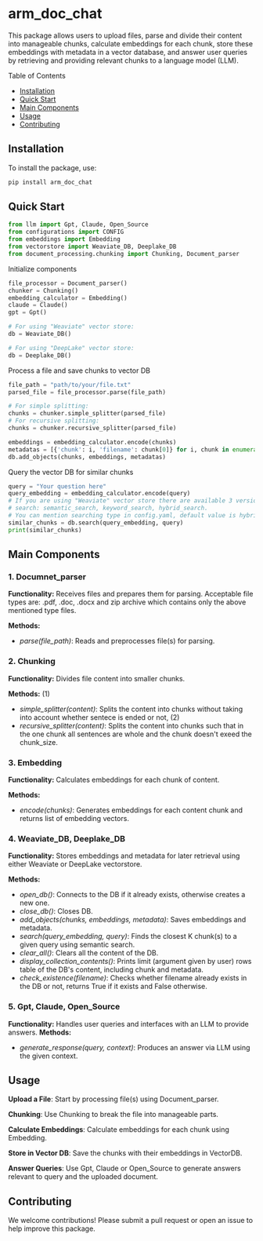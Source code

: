 # arm_doc_chat

This package allows users to upload files, parse and divide their content into manageable chunks, calculate embeddings for each chunk, store these embeddings with metadata in a vector database, and answer user queries by retrieving and providing relevant chunks to a language model (LLM).

Table of Contents
- [Installation](##Installation)
- [Quick Start](##QuickStart)
- [Main Components](##MainComponents)
- [Usage](##Usage)
- [Contributing](##Contributing)

## Installation
To install the package, use:

```bash
pip install arm_doc_chat
```

## Quick Start

```py
from llm import Gpt, Claude, Open_Source
from configurations import CONFIG
from embeddings import Embedding
from vectorstore import Weaviate_DB, Deeplake_DB
from document_processing.chunking import Chunking, Document_parser
```

 Initialize components
```py
file_processor = Document_parser()
chunker = Chunking()
embedding_calculator = Embedding()
claude = Claude()
gpt = Gpt()

# For using "Weaviate" vector store:
db = Weaviate_DB()

# For using "DeepLake" vector store:
db = Deeplake_DB()

```

 Process a file and save chunks to vector DB
```py
file_path = "path/to/your/file.txt"
parsed_file = file_processor.parse(file_path)

# For simple splitting:
chunks = chunker.simple_splitter(parsed_file)
# For recursive splitting:
chunks = chunker.recursive_splitter(parsed_file)

embeddings = embedding_calculator.encode(chunks)
metadatas = [{'chunk': i, 'filename': chunk[0]} for i, chunk in enumerate(chunks)]
db.add_objects(chunks, embeddings, metadatas)
```

 Query the vector DB for similar chunks
```py
query = "Your question here"
query_embedding = embedding_calculator.encode(query)
# If you are using "Weaviate" vector store there are available 3 versions of
# search: semantic_search, keyword_search, hybrid_search. 
# You can mention searching type in config.yaml, default value is hybrid_search.
similar_chunks = db.search(query_embedding, query)
print(similar_chunks)
```

## Main Components
### 1. Documnet_parser
**Functionality:** Receives files and prepares them for parsing. Acceptable file types are: .pdf, .doc, .docx and zip archive which contains only the above mentioned type files.

**Methods:** 
- *parse(file_path)*: Reads and preprocesses file(s) for parsing.
### 2. Chunking
**Functionality:** Divides file content into smaller chunks.

**Methods:** (1) 
- *simple_splitter(content)*: Splits the content into chunks without taking into account whether sentece is ended or not, (2) 
- *recursive_splitter(content)*: Splits the content into chunks such that in the one chunk all sentences are whole and the chunk doesn't exeed the chunk_size.
### 3. Embedding
**Functionality:** Calculates embeddings for each chunk of content.

**Methods:** 
- *encode(chunks)*: Generates embeddings for each content chunk and returns list of embedding vectors.

### 4. Weaviate_DB, Deeplake_DB
**Functionality:** Stores embeddings and metadata for later retrieval using either Weaviate or DeepLake vectorstore.

**Methods:** 
- *open_db()*: Connects to the DB if it already exists, otherwise creates a new one. 
- *close_db()*: Closes DB.
- *add_objects(chunks, embeddings, metadata)*: Saves embeddings and metadata. 
- *search(query_embedding, query)*: Finds the closest K chunk(s) to a given query using semantic search. 
- *clear_all()*: Clears all the content of the DB. 
- *display_collection_contents()*: Prints limit (argument given by user) rows table of the DB's content, including chunk and metadata. 
- *check_existence(filename)*: Checks whether filename already exists in the DB or not, returns True if it exists and False otherwise.

### 5. Gpt, Claude, Open_Source
**Functionality:** Handles user queries and interfaces with an LLM to provide answers.
**Methods:** 
- *generate_response(query, context)*: Produces an answer via LLM using the given context.

## Usage
**Upload a File**: Start by processing file(s) using Document_parser.

**Chunking**: Use Chunking to break the file into manageable parts.

**Calculate Embeddings**: Calculate embeddings for each chunk using Embedding.

**Store in Vector DB**: Save the chunks with their embeddings in VectorDB.

**Answer Queries**: Use Gpt, Claude or Open_Source to generate answers relevant to query and the uploaded document.

## Contributing
We welcome contributions! Please submit a pull request or open an issue to help improve this package.
